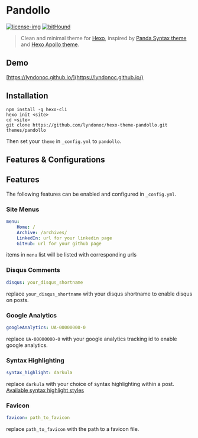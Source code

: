 # Pandollo

[![license-img]](LICENSE)
[![bitHound](https://img.shields.io/bithound/devDependencies/github/rexxars/sse-channel.svg)](https://github.com/lyndonoc/hexo-theme-pandollo/blob/master/package.json)


> Clean and minimal theme for [Hexo](https://hexo.io/ko/index.html), inspired by [Panda Syntax theme](https://github.com/PandaTheme/Panda-Kit) and [Hexo Apollo theme](https://github.com/pinggod/hexo-theme-apollo).

## Demo
[https://lyndonoc.github.io/](https://lyndonoc.github.io/)

## Installation
```
npm install -g hexo-cli
hexo init <site>
cd <site>
git clone https://github.com/lyndonoc/hexo-theme-pandollo.git themes/pandollo
```
Then set your `theme` in `_config.yml` to `pandollo`.

## Features & Configurations

## Features
The following features can be enabled and configured in `_config.yml`.

### Site Menus
```yaml
menu:
    Home: /
    Archive: /archives/
    LinkedIn: url for your linkedin page
    GitHub: url for your github page
```
items in `menu` list will be listed with corresponding urls

### Disqus Comments
```yaml
disqus: your_disqus_shortname
```
replace `your_disqus_shortname` with your disqus shortname to enable disqus on posts.

### Google Analytics
```yaml
googleAnalytics: UA-00000000-0
```
replace `UA-00000000-0` with your google analytics tracking id to enable google analytics.

### Syntax Highlighting
```yaml
syntax_highlight: darkula
```
replace `darkula` with your choice of syntax highlighting within a post.
[Available syntax highlight styles](https://github.com/lyndonoc/yt-studio/tree/master/source/css/highlights)

### Favicon
```yaml
favicon: path_to_favicon
```
replace `path_to_favicon` with the path to a favicon file.

[license-img]: https://img.shields.io/github/license/lyndonoc/hexo-theme-pandollo.svg?style=flat-square
[devDependencies]: https://img.shields.io/lyndonoc/dev/devDependencies/github/rexxars/sse-channel.svg?style=flat-square
